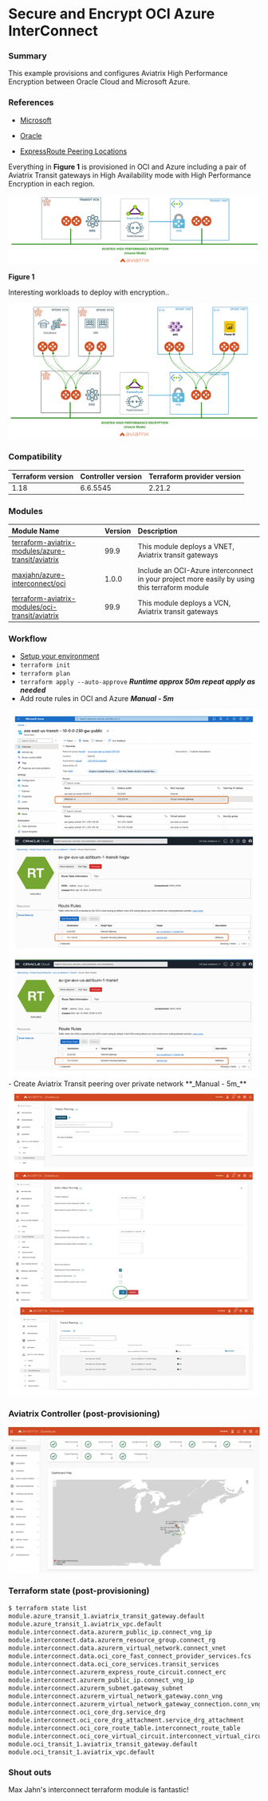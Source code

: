 # Secure and Encrypt OCI Azure InterConnect
### Summary

This example provisions and configures Aviatrix High Performance Encryption between Oracle Cloud and Microsoft Azure.

### References

- [Microsoft](https://docs.microsoft.com/en-us/azure/virtual-machines/workloads/oracle/oracle-oci-overview#region-availability)

- [Oracle](https://www.oracle.com/cloud/azure-interconnect/)

- [ExpressRoute Peering Locations](https://docs.microsoft.com/en-us/azure/expressroute/expressroute-locations)

Everything in **Figure 1** is provisioned in OCI and Azure including a pair of Aviatrix Transit gateways in High Availability mode with High Performance Encryption in each region.

<img src="img/oci-azure-interconnect.png">

**Figure 1**

Interesting workloads to deploy with encryption..

<img src="img/oci-azure-ic-patterns.png">

### Compatibility
Terraform version | Controller version | Terraform provider version
:--- | :--- | :---
1.18 | 6.6.5545 | 2.21.2

### Modules

Module Name | Version | Description
:--- | :--- | :---
[terraform-aviatrix-modules/azure-transit/aviatrix](https://registry.terraform.io/modules/terraform-aviatrix-modules/azure-transit/aviatrix/latest) | 99.9 | This module deploys a VNET, Aviatrix transit gateways
[maxjahn/azure-interconnect/oci](https://registry.terraform.io/modules/terraform-aviatrix-modules/azure-spoke/aviatrix/latest) | 1.0.0 | Include an OCI-Azure interconnect in your project more easily by using this terraform module
[terraform-aviatrix-modules/oci-transit/aviatrix](https://registry.terraform.io/modules/terraform-aviatrix-modules/oci-transit/aviatrix/latest) | 99.9 | This module deploys a VCN, Aviatrix transit gateways 


### Workflow

- [Setup your environment](quick-start.md)
- ```terraform init```
- ```terraform plan```
- ```terraform apply --auto-approve``` **_Runtime approx 50m repeat apply as needed_**
- Add route rules in OCI and Azure **_Manual - 5m_**
<img src="img/manual-routes.png">
- Create Aviatrix Transit peering over private network **_Manual - 5m_**
<img src="img/transit-peering-setup.png">

### Aviatrix Controller (post-provisioning)
<img src="img/dashboard-view.png">

### Terraform state (post-provisioning)

```
$ terraform state list
module.azure_transit_1.aviatrix_transit_gateway.default
module.azure_transit_1.aviatrix_vpc.default
module.interconnect.data.azurerm_public_ip.connect_vng_ip
module.interconnect.data.azurerm_resource_group.connect_rg
module.interconnect.data.azurerm_virtual_network.connect_vnet
module.interconnect.data.oci_core_fast_connect_provider_services.fcs
module.interconnect.data.oci_core_services.transit_services
module.interconnect.azurerm_express_route_circuit.connect_erc
module.interconnect.azurerm_public_ip.connect_vng_ip
module.interconnect.azurerm_subnet.gateway_subnet
module.interconnect.azurerm_virtual_network_gateway.conn_vng
module.interconnect.azurerm_virtual_network_gateway_connection.conn_vng_gw
module.interconnect.oci_core_drg.service_drg
module.interconnect.oci_core_drg_attachment.service_drg_attachment
module.interconnect.oci_core_route_table.interconnect_route_table
module.interconnect.oci_core_virtual_circuit.interconnect_virtual_circuit
module.oci_transit_1.aviatrix_transit_gateway.default
module.oci_transit_1.aviatrix_vpc.default
```

### Shout outs

Max Jahn's interconnect terraform module is fantastic!